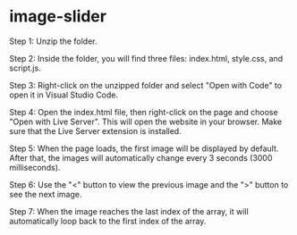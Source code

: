 # image-slider

Step 1: Unzip the folder.

Step 2: Inside the folder, you will find three files: index.html, style.css, and script.js.

Step 3: Right-click on the unzipped folder and select "Open with Code" to open it in Visual Studio Code.

Step 4: Open the index.html file, then right-click on the page and choose "Open with Live Server".
This will open the website in your browser. Make sure that the Live Server extension is installed.

Step 5: When the page loads, the first image will be displayed by default.
After that, the images will automatically change every 3 seconds (3000 milliseconds).

Step 6: Use the "<" button to view the previous image and the ">" button to see the next image.

Step 7: When the image reaches the last index of the array, it will automatically loop back to the first index of the array.

